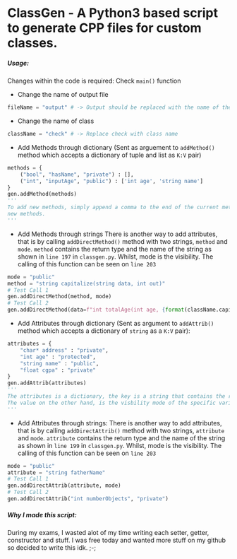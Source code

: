 # ClassGen - A Python3 based script to generate CPP files for custom classes.

##### Usage:
Changes within the code is required:
Check `main()` function
- Change the name of output file
```python
fileName = "output" # -> Output should be replaced with the name of the file.
```
- Change the name of class
```python
className = "check" # -> Replace check with class name
```
- Add Methods through dictionary (Sent as arguement to `addMethod()` method which accepts a dictionary of tuple and list as `K:V` pair)
```python
methods = {
	("bool", "hasName", "private") : [],
	("int", "inputAge", "public") : ['int age', 'string name']
}
gen.addMethod(methods)
'''
To add new methods, simply append a comma to the end of the current methods dictionary, and keep on adding
new methods.
'''
```
- Add Methods through strings
There is another way to add attributes, that is by calling `addDirectMethod()` method with two strings, `method` and `mode`. `method` contains the return type and the name of the string as shown in `line 197` in `classgen.py`. Whilst, mode is the visibility. The calling of this function can be seen on `line 203`
```python
mode = "public"
method = "string capitalize(string data, int out)"
# Test Call 1
gen.addDirectMethod(method, mode)
# Test Call 2
gen.addDirectMethod(data=f"int totalAge(int age, {format(className.capitalize())} obj)", mode="protected")
```
- Add Attributes through dictionary (Sent as argument to `addAttrib()` method which accepts a dictionary of `string` as a `K:V` pair):
```python
attributes = {
	"char* address" : "private",
	"int age" : "protected",
	"string name" : "public",
	"float cgpa" : "private"
}
gen.addAttrib(attributes)
'''
The attributes is a dictionary, the key is a string that contains the return type + variable name.
The value on the other hand, is the visbility mode of the specific variable in the class
'''
```
- Add Attributes through strings:
There is another way to add attributes, that is by calling `addDirectAttrib()` method with two strings, `attribute` and `mode`. `attribute` contains the return type and the name of the string as shown in `line 199` in `classgen.py`. Whilst, mode is the visibility. The calling of this function can be seen on `line 203`
```python
mode = "public"
attribute = "string fatherName"
# Test Call 1
gen.addDirectAttrib(attribute, mode)
# Test Call 2
gen.addDirectAttrib("int numberObjects", "private")
```

##### Why I made this script:
During my exams, I wasted alot of my time writing each setter, getter, constructor and stuff. I was free today and wanted more stuff on my github so decided to write this idk. ;-;

<!--
[![carbon.png](https://i.postimg.cc/WphxysSH/carbon.png)](https://postimg.cc/RqxP65k7)
-->
